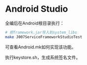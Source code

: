 # Android Studio
全编后在Android根目录执行：
```bash 
# 把framework.jar导入到system_libs
make J007ServiceFrameworkStudioTest
```
可查看Android.mk如何实现该功能。

执行keystore.sh，生成系统签名文件。